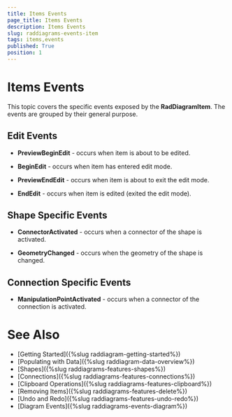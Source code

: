 ```yaml
---
title: Items Events
page_title: Items Events
description: Items Events
slug: raddiagrams-events-item
tags: items,events
published: True
position: 1
---
```


# Items Events

This topic covers the specific events exposed by the __RadDiagramItem__. The events are grouped by their general purpose.	  

## Edit Events

* __PreviewBeginEdit__ - occurs when item is about to be edited.			

* __BeginEdit__ - occurs when item has entered edit mode.			

* __PreviewEndEdit__ - occurs when item is about to exit the edit mode.			

* __EndEdit__ - occurs when item is edited (exited the edit mode).			

## Shape Specific Events

* __ConnectorActivated__ - occurs when a connector of the shape is activated.			

* __GeometryChanged__ - occurs when the geometry of the shape is changed.			

## Connection Specific Events

* __ManipulationPointActivated__ - occurs when a connector of the connection is activated.			

# See Also
 * [Getting Started]({%slug raddiagram-getting-started%})
 * [Populating with Data]({%slug raddiagram-data-overview%})
 * [Shapes]({%slug raddiagrams-features-shapes%})
 * [Connections]({%slug raddiagrams-features-connections%})
 * [Clipboard Operations]({%slug raddiagrams-features-clipboard%})
 * [Removing Items]({%slug raddiagrams-features-delete%})
 * [Undo and Redo]({%slug raddiagrams-features-undo-redo%})
 * [Diagram Events]({%slug raddiagrams-events-diagram%})